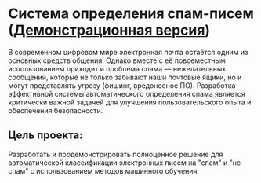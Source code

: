 # Система определения спам-писем ([Демонстрационная версия](https://spam-email-detection-system-r9pn.onrender.com))
В современном цифровом мире электронная почта остаётся одним из основных средств общения. Однако вместе с её повсеместным использованием приходит и проблема спама — нежелательных сообщений, которые не только забивают наши почтовые ящики, но и могут представлять угрозу (фишинг, вредоносное ПО). Разработка эффективной системы автоматического определения спама является критически важной задачей для улучшения пользовательского опыта и обеспечения безопасности.

## Цель проекта:
Разработать и продемонстрировать полноценное решение для автоматической классификации электронных писем на "спам" и "не спам" с использованием методов машинного обучения.

